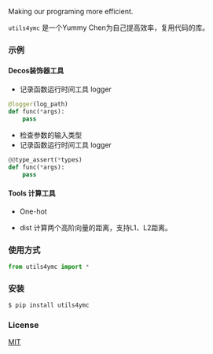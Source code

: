 <!-- # utils4ymc [![Version][version-badge]][version-link] ![MIT License][license-badge] -->


Making our programing more efficient.


`utils4ymc` 是一个Yummy Chen为自己提高效率，复用代码的库。


### 示例

#### Decos装饰器工具
* 记录函数运行时间工具 logger
```python
@logger(log_path)
def func(*args):
    pass
```
* 检查参数的输入类型
* 记录函数运行时间工具 logger
```python
@@type_assert(*types)
def func(*args):
    pass
```

#### Tools 计算工具
* One-hot

* dist
计算两个高阶向量的距离，支持L1、L2距离。


### 使用方式

``` python
from utils4ymc import *
```

### 安装

```
$ pip install utils4ymc
```


### License

[MIT](https://github.com/Interesting6/utils4ymc/blob/master/LICENSE)


<!-- [version-badge]:   https://img.shields.io/badge/version-0.1-brightgreen.svg
[version-link]:    https://pypi.python.org/pypi/douyin_image/
[license-badge]:   https://img.shields.io/github/license/pythonml/douyin_image.svg -->
